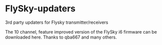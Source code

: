 # FlySky-updaters
3rd party updaters for Flysky transmitter/receivers

The 10 channel, feature improved version of the FlySky i6 firmware can be downloaded here.
Thanks to qba667 and many others.

